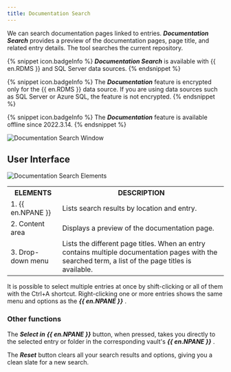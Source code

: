 ```yaml
---
title: Documentation Search
---
```

We can search documentation pages linked to entries. ***Documentation Search*** provides a preview of the documentation pages, page title, and related entry details. The tool searches the current repository.  

{% snippet icon.badgeInfo %} 
***Documentation Search*** is available with {{ en.RDMS }} and SQL Server data sources. 
{% endsnippet %}
 
{% snippet icon.badgeInfo %} 
The ***Documentation*** feature is encrypted only for the {{ en.RDMS }} data source. If you are using data sources such as SQL Server or Azure SQL, the feature is not encrypted. 
{% endsnippet %}
 
{% snippet icon.badgeInfo %} 
The ***Documentation*** feature is available offline since 2022.3.14. 
{% endsnippet %}
 
![Documentation Search Window](/img/en/rdm/windows/clip9001.png) 

## User Interface 

![Documentation Search Elements](/img/en/rdm/windows/clip7003.png) 

<table>
	<tr>
		<th>
ELEMENTS 
		</th>
		<th>
DESCRIPTION 
		</th>
	</tr>
	<tr>
		<td>
1. {{ en.NPANE }} 
		</td>
		<td>
Lists search results by location and entry. 
		</td>
	</tr>
	<tr>
		<td>
2. Content area 
		</td>
		<td>
Displays a preview of the documentation page. 
		</td>
	</tr>
	<tr>
		<td>
3. Drop-down menu 
		</td>
		<td>
Lists the different page titles. When an entry contains multiple documentation pages with the searched term, a list of the page titles is available. 
		</td>
	</tr>
</table>

It is possible to select multiple entries at once by shift-clicking or all of them with the Ctrl+A shortcut. Right-clicking one or more entries shows the same menu and options as the ***{{ en.NPANE }}*** . 

### Other functions 

The ***Select in*** ***{{ en.NPANE }}*** button, when pressed, takes you directly to the selected entry or folder in the corresponding vault's ***{{ en.NPANE }}*** .  

The ***Reset*** button clears all your search results and options, giving you a clean slate for a new search. 

